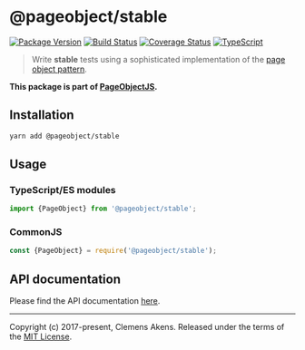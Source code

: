 # @pageobject/stable

[![Package Version][badge-npm-image]][badge-npm-link]
[![Build Status][badge-travis-image]][badge-travis-link]
[![Coverage Status][badge-coveralls-image]][badge-coveralls-link]
[![TypeScript][badge-typescript-image]][badge-typescript-link]

> Write **stable** tests using a sophisticated implementation of the [page object pattern][external-pageobject].

**This package is part of [PageObjectJS][internal-homepage].**

## Installation

```sh
yarn add @pageobject/stable
```

## Usage

### TypeScript/ES modules

```js
import {PageObject} from '@pageobject/stable';
```

### CommonJS

```js
const {PageObject} = require('@pageobject/stable');
```

## API documentation

Please find the API documentation [here][internal-api-stable].

---

Copyright (c) 2017-present, Clemens Akens. Released under the terms of the [MIT License][internal-license].

[badge-coveralls-image]: https://coveralls.io/repos/github/clebert/pageobject/badge.svg?branch=master
[badge-coveralls-link]: https://coveralls.io/github/clebert/pageobject?branch=master
[badge-npm-image]: https://img.shields.io/npm/v/@pageobject/stable.svg
[badge-npm-link]: https://yarnpkg.com/en/package/@pageobject/stable
[badge-travis-image]: https://travis-ci.org/clebert/pageobject.svg?branch=master
[badge-travis-link]: https://travis-ci.org/clebert/pageobject
[badge-typescript-image]: https://img.shields.io/badge/TypeScript-ready-blue.svg
[badge-typescript-link]: https://www.typescriptlang.org/
[internal-api-stable]: https://pageobject.js.org/api/stable/
[internal-homepage]: https://pageobject.js.org/
[internal-license]: https://github.com/clebert/pageobject/blob/master/LICENSE
[external-pageobject]: https://martinfowler.com/bliki/PageObject.html
